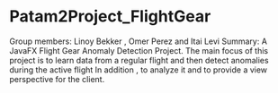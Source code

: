# Patam2Project_FlightGear
Group members:
Linoy Bekker , Omer Perez and Itai Levi
Summary:
A JavaFX Flight Gear Anomaly Detection Project.
The main focus of this project is to learn data from a regular flight and then detect anomalies during the active flight
In addition , to analyze it and to provide a view perspective for the client.
